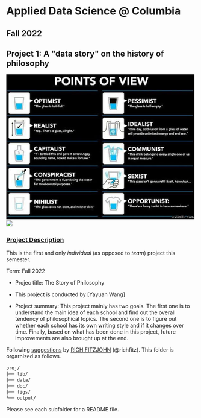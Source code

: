 # Applied Data Science @ Columbia
## Fall 2022
## Project 1: A "data story" on the history of philosophy

<img src="figs/100126-the-glass.jpeg" width="500">

<img src="figs/philosophy.jpeg" width="500">

### [Project Description](doc/)
This is the first and only *individual* (as opposed to *team*) project this semester. 

Term: Fall 2022

+ Projec title: The Story of Philosophy
+ This project is conducted by [Yayuan Wang]

+ Project summary: This project mainly has two goals. The first one is to understand the main idea of each school and find out the overall tendency of philosophical topics. The second one is to figure out whether each school has its own writing style and if it changes over time. Finally, based on what has been done in this project, future improvements are also brought up at the end. 

Following [suggestions](http://nicercode.github.io/blog/2013-04-05-projects/) by [RICH FITZJOHN](http://nicercode.github.io/about/#Team) (@richfitz). This folder is orgarnized as follows.

```
proj/
├── lib/
├── data/
├── doc/
├── figs/
└── output/
```

Please see each subfolder for a README file.
